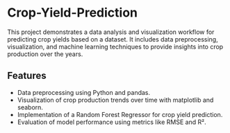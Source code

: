 # Crop-Yield-Prediction
This project demonstrates a data analysis and visualization workflow for predicting crop yields based on a dataset. It includes data preprocessing, visualization, and machine learning techniques to provide insights into crop production over the years.

## Features
- Data preprocessing using Python and pandas.
- Visualization of crop production trends over time with matplotlib and seaborn.
- Implementation of a Random Forest Regressor for crop yield prediction.
- Evaluation of model performance using metrics like RMSE and R².
